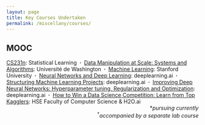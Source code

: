 ```yaml
---
layout: page
title: Key Courses Undertaken
permalink: /miscellany/courses/
---
```

<h2>MOOC</h2>
<a href="https://online.stanford.edu/courses/sohs-ystatslearning-statistical-learning-self-paced">CS231n</a>: Statistical Learning
<b>&nbsp;&middot;&nbsp;</b> <a href="https://www.coursera.org/learn/data-manipulation/home/welcome">Data Manipulation at Scale: Systems and Algorithms</a>: Université de Washington
<b>&nbsp;&middot;&nbsp;</b> <a href="https://www.coursera.org/learn/machine-learning/home/welcome">Machine Learning</a>: Stanford University
<b>&nbsp;&middot;&nbsp;</b> <a href="https://www.coursera.org/learn/neural-networks-deep-learning/home/welcome">Neural Networks and Deep Learning</a>: deeplearning.ai
<b>&nbsp;&middot;&nbsp;</b> <a href="https://www.coursera.org/learn/machine-learning-projects/home/welcome">Structuring Machine Learning Projects</a>: deeplearning.ai
<b>&nbsp;&middot;&nbsp;</b> <a href="https://www.coursera.org/learn/deep-neural-network/home/welcome">Improving Deep Neural Networks: Hyperparameter tuning, Regularization and Optimization</a>: deeplearning.ai
<b>&nbsp;&middot;&nbsp;</b> <a href="https://www.coursera.org/learn/competitive-data-science/home/welcome">How to Win a Data Science Competition: Learn from Top Kagglers</a>: HSE Faculty of Computer Science & H2O.ai
<div align= "right">
	*<i>pursuing currently</i><br><sup>&dagger;</sup><i>accompanied by a separate lab course</i>
</div>
